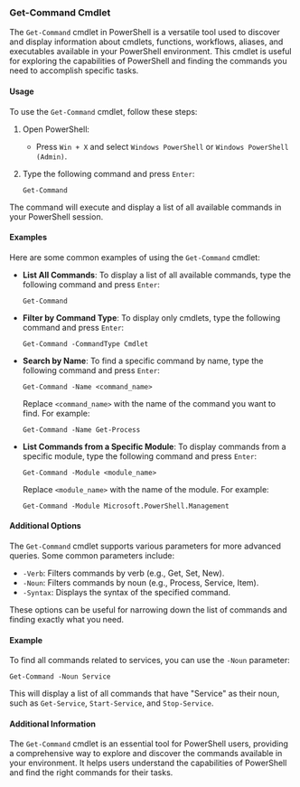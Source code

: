 
### Get-Command Cmdlet

The `Get-Command` cmdlet in PowerShell is a versatile tool used to discover and display information about cmdlets, functions, workflows, aliases, and executables available in your PowerShell environment. This cmdlet is useful for exploring the capabilities of PowerShell and finding the commands you need to accomplish specific tasks.

#### Usage

To use the `Get-Command` cmdlet, follow these steps:

1. Open PowerShell:
   - Press `Win + X` and select `Windows PowerShell` or `Windows PowerShell (Admin)`.

2. Type the following command and press `Enter`:
   ```
   Get-Command
   ```

The command will execute and display a list of all available commands in your PowerShell session.

#### Examples

Here are some common examples of using the `Get-Command` cmdlet:

- **List All Commands**: To display a list of all available commands, type the following command and press `Enter`:
  ```
  Get-Command
  ```

- **Filter by Command Type**: To display only cmdlets, type the following command and press `Enter`:
  ```
  Get-Command -CommandType Cmdlet
  ```

- **Search by Name**: To find a specific command by name, type the following command and press `Enter`:
  ```
  Get-Command -Name <command_name>
  ```
  Replace `<command_name>` with the name of the command you want to find. For example:
  ```
  Get-Command -Name Get-Process
  ```

- **List Commands from a Specific Module**: To display commands from a specific module, type the following command and press `Enter`:
  ```
  Get-Command -Module <module_name>
  ```
  Replace `<module_name>` with the name of the module. For example:
  ```
  Get-Command -Module Microsoft.PowerShell.Management
  ```

#### Additional Options

The `Get-Command` cmdlet supports various parameters for more advanced queries. Some common parameters include:

- `-Verb`: Filters commands by verb (e.g., Get, Set, New).
- `-Noun`: Filters commands by noun (e.g., Process, Service, Item).
- `-Syntax`: Displays the syntax of the specified command.

These options can be useful for narrowing down the list of commands and finding exactly what you need.

#### Example

To find all commands related to services, you can use the `-Noun` parameter:
```
Get-Command -Noun Service
```
This will display a list of all commands that have "Service" as their noun, such as `Get-Service`, `Start-Service`, and `Stop-Service`.

#### Additional Information

The `Get-Command` cmdlet is an essential tool for PowerShell users, providing a comprehensive way to explore and discover the commands available in your environment. It helps users understand the capabilities of PowerShell and find the right commands for their tasks.
